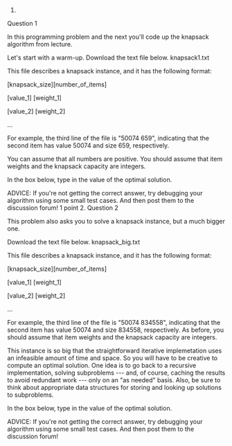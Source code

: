 1.
Question 1

In this programming problem and the next you'll code up the knapsack algorithm from lecture.

Let's start with a warm-up.  Download the text file below.
knapsack1.txt

This file describes a knapsack instance, and it has the following format:

[knapsack_size][number_of_items]

[value_1] [weight_1]

[value_2] [weight_2]

...

For example, the third line of the file is "50074 659", indicating that the second item has value 50074 and size 659, respectively.

You can assume that all numbers are positive.  You should assume that item weights and the knapsack capacity are integers.

In the box below, type in the value of the optimal solution.

ADVICE: If you're not getting the correct answer, try debugging your algorithm using some small test cases. And then post them to the discussion forum!
1 point
2.
Question 2

This problem also asks you to solve a knapsack instance, but a much bigger one. 

Download the text file below. 
knapsack_big.txt

This file describes a knapsack instance, and it has the following format:

[knapsack_size][number_of_items]

[value_1] [weight_1]

[value_2] [weight_2]

...

For example, the third line of the file is "50074 834558", indicating that the second item has value 50074 and size 834558, respectively.  As before, you should assume that item weights and the knapsack capacity are integers.

This instance is so big that the straightforward iterative implemetation uses an infeasible amount of time and space.  So you will have to be creative to compute an optimal solution.  One idea is to go back to a recursive implementation, solving subproblems --- and, of course, caching the results to avoid redundant work --- only on an "as needed" basis.  Also, be sure to think about appropriate data structures for storing and looking up solutions to subproblems.

In the box below, type in the value of the optimal solution.

ADVICE: If you're not getting the correct answer, try debugging your algorithm using some small test cases. And then post them to the discussion forum!